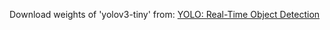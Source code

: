 Download weights of 'yolov3-tiny' from: [YOLO: Real-Time Object Detection](https://pjreddie.com/darknet/yolo/)
